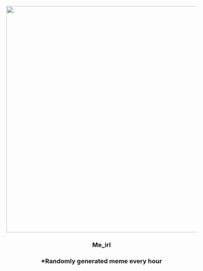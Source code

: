 <p align="center">
        <img src="https://i.redd.it/3796kj44rkg91.jpg" width="600" height="600">
        </p>
        <h3 align="center">Me_irl</h3>
        <h3 align="center">*Randomly generated meme every hour</h3>
    